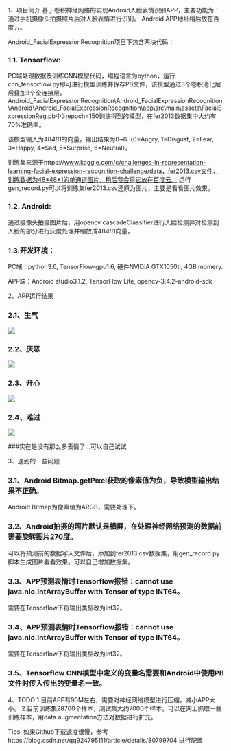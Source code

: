1、项目简介
基于卷积神经网络的实现Android人脸表情识别APP，主要功能为：通过手机摄像头拍摄照片后对人脸表情进行识别。
Android APP地址稍后放在百度云。

Android_FacialExpressionRecognition项目下包含两块代码：
### 1.1. Tensorflow:
PC端处理数据及训练CNN模型代码，编程语言为python，运行cnn_tensorflow.py即可进行模型训练并保存PB文件，该模型通过3个卷积池化层后叠加3个全连接层。
Android_FacialExpressionRecognition\Android_FacialExpressionRecognition\Android\Android_FacialExpressionRecognition\app\src\main\assets\FacialExpressionReg.pb中为epoch=150训练得到的模型，在fer2013数据集中大约有70%准确率。

该模型输入为48*48*1的向量，输出结果为0~6（0=Angry, 1=Disgust, 2=Fear, 3=Happy, 4=Sad, 5=Surprise, 6=Neutral）。

训练集来源于https://www.kaggle.com/c/challenges-in-representation-learning-facial-expression-recognition-challenge/data，fer2013.csv文件，训练数据为48*48*1的单通道图片，稍后我会将它放在百度云。
运行gen_record.py可以将训练集fer2013.csv还原为图片，主要是看看图片效果。

### 1.2. Android:
通过摄像头拍摄图片后，用opencv cascadeClassifier进行人脸检测并对检测到人脸的部分进行灰度处理并缩放成48*48*1向量，

### 1.3.开发环境：

PC端：python3.6, TensorFlow-gpu1.6, 硬件NVIDIA GTX1050ti, 4GB momery.

APP端：Android studio3.1.2, TensorFlow Lite, opencv-3.4.2-android-sdk

2、APP运行结果
### 2.1、生气
![](img/Angry.jpg)

### 2.2、厌恶
![](img/Disgust.jpg)

### 2.3、开心
![](img/Happy.jpg)

### 2.4、难过
![](img/Sad.jpg)

###实在是没有那么多表情了...可以自己试试

3、遇到的一些问题
### 3.1、Android Bitmap.getPixel获取的像素值为负，导致模型输出结果不正确。
Android Bitmap为像素值为ARGB，需要处理下。

### 3.2、Android拍摄的照片默认是横屏，在处理神经网络预测的数据前需要旋转图片270度。
可以将预测前的数据写入文件后，添加到fer2013.csv数据集，用gen_record.py脚本生成图片看看效果。可以自己增加数据集。

### 3.3、APP预测表情时Tensorflow报错：cannot use java.nio.IntArrayBuffer with Tensor of type INT64。
需要在Tensorflow下将输出类型改为int32。

### 3.4、APP预测表情时Tensorflow报错：cannot use java.nio.IntArrayBuffer with Tensor of type INT64。
需要在Tensorflow下将输出类型改为int32。

### 3.5、Tensorflow CNN模型中定义的变量名需要和Android中使用PB文件时传入传出的变量名一致。

4、TODO
1.目前APP有90M左右，需要对神经网络模型进行压缩，减小APP大小。
2.目前训练集28700个样本，测试集大约7000个样本。可以在网上抓取一些训练样本，用data augmentation方法对数据进行扩充。

Tips:
如果Github下载速度很慢，参考https://blog.csdn.net/qq924795111/article/details/80799704 进行配置